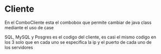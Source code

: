 # Cliente 
En el ComboCliente esta el combobox que permite cambiar de java class mediante el uso de case

SQL, MySQL y Posgres es el codigo del cliente, es casi el mismo codigo en los 3 solo que en cada uno se especifica la ip y el puerto de cada uno de los servidores
